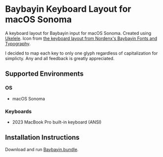# Baybayin Keyboard Layout for macOS Sonoma

A keyboard layout for Baybayin input for macOS Sonoma. Created using [Ukelele](https://software.sil.org/ukelele/). Icon from [the keyboard layout from Nordenx's Baybayin Fonts and Typography](https://nordenx.blogspot.com/2012/05/baybayin-unicode-keyboard-layout-for.html).

I decided to map each key to only one glyph regardless of capitalization for simplicty.
Any and all feedback is greatly appreciated.

## Supported Environments
### OS
- macOS Sonoma
### Keyboards
- 2023 MacBook Pro built-in keyboard (ANSI)

## Installation Instructions
Download and run [Baybayin.bundle](./Baybayin.bundle).
 
